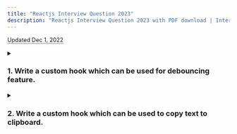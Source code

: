 ```yaml
---
title: "Reactjs Interview Question 2023"
description: "Reactjs Interview Question 2023 with PDF download | Interview Questions for Reactjs and Redux"
---
```


<span style=" font-size: 0.8rem; border-bottom: 1px solid grey;"> Updated Dec 1, 2022 </span>

<details>
<summary>
    <h3>1. Write a custom hook which can be used for debouncing feature.</h3> 
</summary>

```jsx
//hook
const useDebounce = (value, delay) => {
  const [debouncedValue, setDebouncedValue] = useState(value);

  useEffect(() => {
    const timeout = setTimeout(() => {
      setDebouncedValue(value);
    }, delay);

    return () => {
      clearTimeout(timeout);
    };
  }, [value]);

  return debouncedValue;
};

//example
const Counter = () => {
  const [value, setValue] = useState(0);
  const lastValue = useDebounce(value, 500);

  return (
    <div>
      <p>
        Current Value: {value} | Debounced Value: {lastValue}
      </p>
      <button onClick={() => setValue(value + 1)}>Increment</button>
    </div>
  );
};
```

</details>

<details>
<summary>
    <h3>2. Write a custom hook which can be used to copy text to clipboard.</h3> 
</summary>

```jsx
//helper method
const copyToClipboard = (str) => {
  const elmnt = document.createElement("textarea");
  elmnt.value = str;
  elmnt.setAttribute("readonly", "");
  elmnt.style.position = "absolute";
  elmnt.style.left = "-9999px";
  document.body.appendChild(elmnt);
  const selected =
    document.getSelection().rangeCount > 0
      ? document.getSelection().getRangeAt(0)
      : false;
  elmnt.select();
  const success = document.execCommand("copy");
  document.body.removeChild(elmnt);
  if (selected) {
    document.getSelection().removeAllRanges();
    document.getSelection().addRange(selected);
  }
  return success;
};

//hook
const useCopyToClipboard = (text) => {
  const [copied, setCopied] = useState(false);

  const copy = useCallback(() => {
    if (!copied) setCopied(copyToClipboard(text));
  }, [text]);

  useEffect(() => () => setCopied(false), [text]);

  return [copied, copy];
};

//usage
const TextCopy = (props) => {
  const [copied, copy] = useCopyToClipboard("Text to copy!");
  return (
    <div>
      <button onClick={copy}>Click to copy</button>
      <span>{copied && "Copied!"}</span>
    </div>
  );
};
```

</details>
